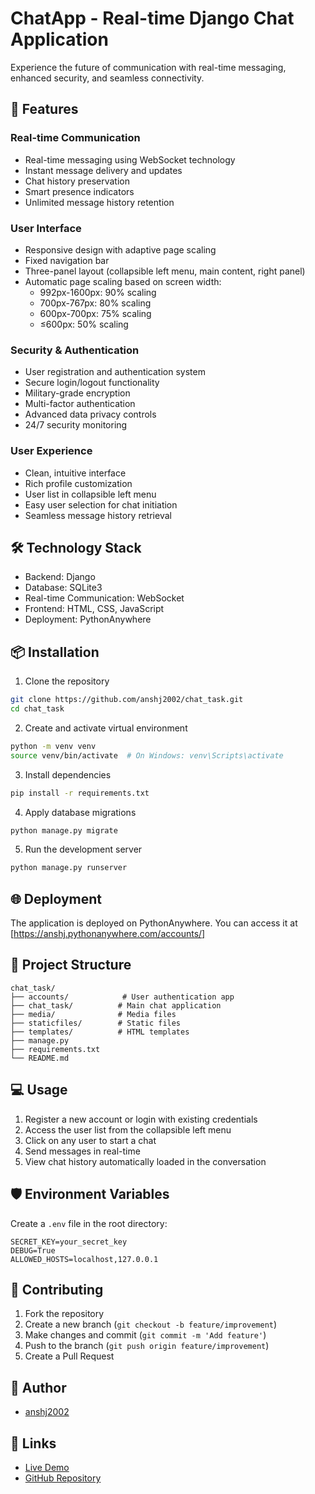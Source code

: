 # ChatApp - Real-time Django Chat Application

Experience the future of communication with real-time messaging, enhanced security, and seamless connectivity.

## 🚀 Features

### Real-time Communication
- Real-time messaging using WebSocket technology
- Instant message delivery and updates
- Chat history preservation
- Smart presence indicators
- Unlimited message history retention

### User Interface
- Responsive design with adaptive page scaling
- Fixed navigation bar
- Three-panel layout (collapsible left menu, main content, right panel)
- Automatic page scaling based on screen width:
  - 992px-1600px: 90% scaling
  - 700px-767px: 80% scaling
  - 600px-700px: 75% scaling
  - ≤600px: 50% scaling

### Security & Authentication
- User registration and authentication system
- Secure login/logout functionality
- Military-grade encryption
- Multi-factor authentication
- Advanced data privacy controls
- 24/7 security monitoring

### User Experience
- Clean, intuitive interface
- Rich profile customization
- User list in collapsible left menu
- Easy user selection for chat initiation
- Seamless message history retrieval

## 🛠️ Technology Stack
- Backend: Django
- Database: SQLite3
- Real-time Communication: WebSocket
- Frontend: HTML, CSS, JavaScript
- Deployment: PythonAnywhere

## 📦 Installation

1. Clone the repository
```bash
git clone https://github.com/anshj2002/chat_task.git
cd chat_task
```

2. Create and activate virtual environment
```bash
python -m venv venv
source venv/bin/activate  # On Windows: venv\Scripts\activate
```

3. Install dependencies
```bash
pip install -r requirements.txt
```

4. Apply database migrations
```bash
python manage.py migrate
```

5. Run the development server
```bash
python manage.py runserver
```

## 🌐 Deployment
The application is deployed on PythonAnywhere. You can access it at [https://anshj.pythonanywhere.com/accounts/]

## 📁 Project Structure
```
chat_task/
├── accounts/            # User authentication app
├── chat_task/          # Main chat application
├── media/              # Media files
├── staticfiles/        # Static files
├── templates/          # HTML templates
├── manage.py
├── requirements.txt
└── README.md
```

## 💻 Usage
1. Register a new account or login with existing credentials
2. Access the user list from the collapsible left menu
3. Click on any user to start a chat
4. Send messages in real-time
5. View chat history automatically loaded in the conversation

## 🛡️ Environment Variables
Create a `.env` file in the root directory:
```
SECRET_KEY=your_secret_key
DEBUG=True
ALLOWED_HOSTS=localhost,127.0.0.1
```

## 👥 Contributing
1. Fork the repository
2. Create a new branch (`git checkout -b feature/improvement`)
3. Make changes and commit (`git commit -m 'Add feature'`)
4. Push to the branch (`git push origin feature/improvement`)
5. Create a Pull Request

## 👤 Author
- [anshj2002](https://github.com/anshj2002)

## 🔗 Links
- [Live Demo](https://anshj.pythonanywhere.com/accounts/)
- [GitHub Repository](https://github.com/anshj2002/chat_task)
